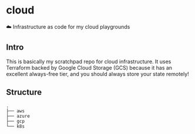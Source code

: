 # cloud

:cloud: Infrastructure as code for my cloud playgrounds

## Intro

This is basically my scratchpad repo for cloud infrastructure. It uses Terraform backed by Google Cloud Storage (GCS) because it has an excellent always-free tier, and you should always store your state remotely!

## Structure

```
.
├── aws
├── azure
├── gcp
└── k8s
```
